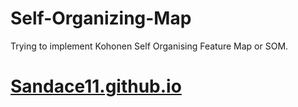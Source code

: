 # Self-Organizing-Map
Trying to implement Kohonen Self Organising Feature Map or SOM.
# [Sandace11.github.io](https://sandace11.github.io/Self-Organizing-Map/index.html)
